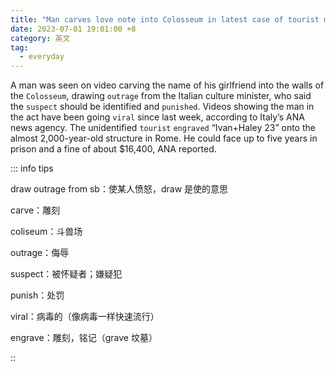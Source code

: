 ```yaml
---
title: "Man carves love note into Colosseum in latest case of tourist misbehavior"
date: 2023-07-01 19:01:00 +8
category: 英文
tag:
  - everyday
---
```


A man was seen on video carving the name of his girlfriend into the walls of the `Colosseum`, drawing `outrage` from the Italian culture minister, who said the `suspect` should be identified and `punished`. Videos showing the man in the act have been going `viral` since last week, according to Italy’s ANA news agency. The unidentified `tourist` `engraved` “Ivan+Haley 23” onto the almost 2,000-year-old structure in Rome. He could face up to five years in prison and a fine of about $16,400, ANA reported.

::: info tips

draw outrage from sb：使某人愤怒，draw 是使的意思

carve：雕刻

coliseum：斗兽场

outrage：侮辱

suspect：被怀疑者；嫌疑犯

punish：处罚

viral：病毒的（像病毒一样快速流行）

engrave：雕刻，铭记（grave 坟墓）

::
